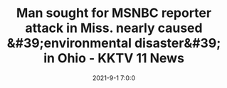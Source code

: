 ---
"title": "Man sought for MSNBC reporter attack in Miss. nearly caused &amp;#39;environmental disaster&amp;#39; in Ohio - KKTV 11 News"
"date": "2021-9-1 7:0:0"
"feed_name": "GOOGLENEWS"
"feed_website": "https://news.google.com/search?q=drilling%2Bincident&hl=en-US&gl=US&ceid=US:en"
"feed_rss": "https://news.google.com/rss/search?q=drilling%2Bincident&hl=en-US&gl=US&ceid=US:en"
"link": "https://www.kktv.com/2021/09/01/man-sought-msnbc-reporter-attack-miss-nearly-caused-environmental-disaster-ohio/"
"file": "_posts/1-1-2021-7797eba6c804b37e15323be5e76d6ba8892c4d9d.md"
"accident": "1"
"drilling": "0"
---